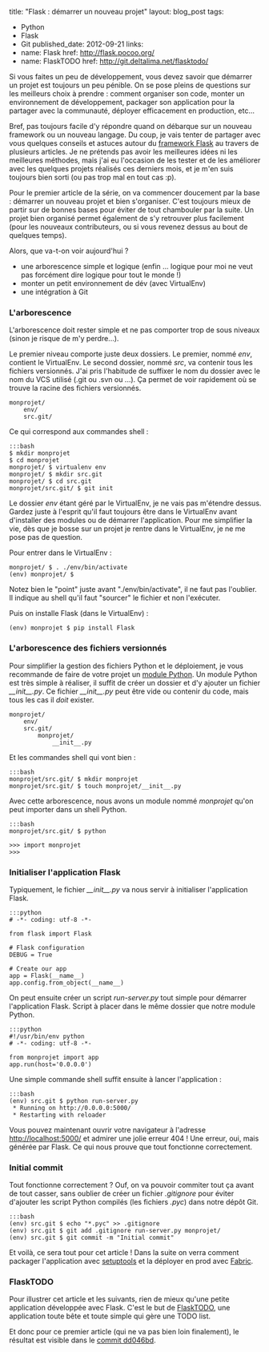 title: "Flask : démarrer un nouveau projet"
layout: blog_post
tags:
- Python
- Flask
- Git
published_date: 2012-09-21
links:
- name: Flask
  href: http://flask.pocoo.org/
- name: FlaskTODO
  href: http://git.deltalima.net/flasktodo/


Si vous faites un peu de développement, vous devez savoir que démarrer un projet est toujours un peu pénible. On se pose pleins de questions sur les meilleurs choix à prendre : comment organiser son code, monter un environnement de développement, packager son application pour la partager avec la communauté, déployer efficacement en production, etc...

Bref, pas toujours facile d'y répondre quand on débarque sur un nouveau framework ou un nouveau langage. Du coup, je vais tenter de partager avec vous quelques conseils et astuces autour du [framework Flask](http://flask.pocoo.org) au travers de plusieurs articles. Je ne prétends pas avoir les meilleures idées ni les meilleures méthodes, mais j'ai eu l'occasion de les tester et de les améliorer avec les quelques projets réalisés ces derniers mois, et je m'en suis toujours bien sorti (ou pas trop mal en tout cas :p).

Pour le premier article de la série, on va commencer doucement par la base : démarrer un nouveau projet et bien s'organiser. C'est toujours mieux de partir sur de bonnes bases pour éviter de tout chambouler par la suite. Un projet bien organisé permet également de s'y retrouver plus facilement (pour les nouveaux contributeurs, ou si vous revenez dessus au bout de quelques temps).

Alors, que va-t-on voir aujourd'hui ?

- une arborescence simple et logique (enfin ... logique pour moi ne veut pas forcément dire logique pour tout le monde !)
- monter un petit environnement de dév (avec VirtualEnv)
- une intégration à Git

### L'arborescence

L'arborescence doit rester simple et ne pas comporter trop de sous niveaux (sinon je risque de m'y perdre...).

Le premier niveau comporte juste deux dossiers. Le premier, nommé *env*, contient le VirtualEnv. Le second dossier, nommé *src*, va contenir tous les fichiers versionnés. J'ai pris l'habitude de suffixer le nom du dossier avec le nom du VCS utilisé (.git ou .svn ou ...). Ça permet de voir rapidement où se trouve la racine des fichiers versionnés.

    monprojet/
        env/
        src.git/

Ce qui correspond aux commandes shell :

    :::bash
    $ mkdir monprojet
    $ cd monprojet
    monprojet/ $ virtualenv env
    monprojet/ $ mkdir src.git
    monprojet/ $ cd src.git
    monprojet/src.git/ $ git init

Le dossier *env* étant géré par le VirtualEnv, je ne vais pas m'étendre dessus. Gardez juste à l'esprit qu'il faut toujours être dans le VirtualEnv avant d'installer des modules ou de démarrer l'application. Pour me simplifier la vie, dès que je bosse sur un projet je rentre dans le VirtualEnv, je ne me pose pas de question.

Pour entrer dans le VirtualEnv :

    monprojet/ $ . ./env/bin/activate
    (env) monprojet/ $

Notez bien le "point" juste avant "./env/bin/activate", il ne faut pas l'oublier. Il indique au shell qu'il faut "sourcer" le fichier et non l'exécuter.

Puis on installe Flask (dans le VirtualEnv) :

    (env) monprojet $ pip install Flask

### L'arborescence des fichiers versionnés

Pour simplifier la gestion des fichiers Python et le déploiement, je vous recommande de faire de votre projet un [module Python](http://docs.python.org/tutorial/modules.html). Un module Python est très simple à réaliser, il suffit de créer un dossier et d'y ajouter un fichier *\_\_init\_\_.py*. Ce fichier *\_\_init\_\_.py* peut être vide ou contenir du code, mais tous les cas il *doit* exister.

    monprojet/
        env/
        src.git/
            monprojet/
                __init__.py

Et les commandes shell qui vont bien :

    :::bash
    monprojet/src.git/ $ mkdir monprojet
    monprojet/src.git/ $ touch monprojet/__init__.py

Avec cette arborescence, nous avons un module nommé *monprojet* qu'on peut importer dans un shell Python.

    :::bash
    monprojet/src.git/ $ python

    >>> import monprojet
    >>>

### Initialiser l'application Flask

Typiquement, le fichier *\_\_init\_\_.py* va nous servir à initialiser l'application Flask.

    :::python
    # -*- coding: utf-8 -*-

    from flask import Flask

    # Flask configuration
    DEBUG = True

    # Create our app
    app = Flask(__name__)
    app.config.from_object(__name__)

On peut ensuite créer un script *run-server.py* tout simple pour démarrer l'application Flask. Script à placer dans le même dossier que notre module Python.

    :::python
    #!/usr/bin/env python
    # -*- coding: utf-8 -*-

    from monprojet import app
    app.run(host='0.0.0.0')

Une simple commande shell suffit ensuite à lancer l'application :

    :::bash
    (env) src.git $ python run-server.py
     * Running on http://0.0.0.0:5000/
     * Restarting with reloader

Vous pouvez maintenant ouvrir votre navigateur à l'adresse [http://localhost:5000/](http://localhost:5000/) et admirer une jolie erreur 404 ! Une erreur, oui, mais générée par Flask. Ce qui nous prouve que tout fonctionne correctement.

### Initial commit

Tout fonctionne correctement ? Ouf, on va pouvoir commiter tout ça avant de tout casser, sans oublier de créer un fichier *.gitignore* pour éviter d'ajouter les script Python compilés (les fichiers *.pyc*) dans notre dépôt Git.

    :::bash
    (env) src.git $ echo "*.pyc" >> .gitignore
    (env) src.git $ git add .gitignore run-server.py monprojet/
    (env) src.git $ git commit -m "Initial commit"


Et voilà, ce sera tout pour cet article ! Dans la suite on verra comment packager l'application avec [setuptools](http://pypi.python.org/pypi/setuptools) et la déployer en prod avec [Fabric](http://docs.fabfile.org/en/1.4.3/index.html).

### FlaskTODO

Pour illustrer cet article et les suivants, rien de mieux qu'une petite application développée avec Flask. C'est le but de [FlaskTODO](http://git.deltalima.net/flasktodo/), une application toute bête et toute simple qui gère une TODO list.

Et donc pour ce premier article (qui ne va pas bien loin finalement), le résultat est visible dans le [commit dd046bd](http://git.deltalima.net/flasktodo/tree/?id=dd046bdd3516a7e44f926c7ba6373393025b0e15).
